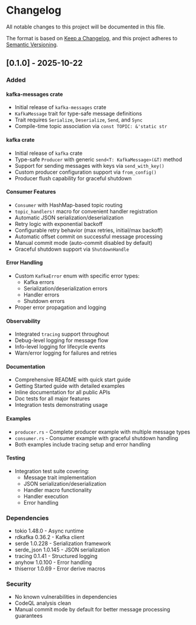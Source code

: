 # Changelog

All notable changes to this project will be documented in this file.

The format is based on [Keep a Changelog](https://keepachangelog.com/en/1.0.0/),
and this project adheres to [Semantic Versioning](https://semver.org/spec/v2.0.0.html).

## [0.1.0] - 2025-10-22

### Added

#### kafka-messages crate
- Initial release of `kafka-messages` crate
- `KafkaMessage` trait for type-safe message definitions
- Trait requires `Serialize`, `Deserialize`, `Send`, and `Sync`
- Compile-time topic association via `const TOPIC: &'static str`

#### kafka crate
- Initial release of `kafka` crate
- Type-safe `Producer` with generic `send<T: KafkaMessage>(&T)` method
- Support for sending messages with keys via `send_with_key()`
- Custom producer configuration support via `from_config()`
- Producer flush capability for graceful shutdown

#### Consumer Features
- `Consumer` with HashMap-based topic routing
- `topic_handlers!` macro for convenient handler registration
- Automatic JSON serialization/deserialization
- Retry logic with exponential backoff
- Configurable retry behavior (max retries, initial/max backoff)
- Automatic offset commit on successful message processing
- Manual commit mode (auto-commit disabled by default)
- Graceful shutdown support via `ShutdownHandle`

#### Error Handling
- Custom `KafkaError` enum with specific error types:
  - Kafka errors
  - Serialization/deserialization errors
  - Handler errors
  - Shutdown errors
- Proper error propagation and logging

#### Observability
- Integrated `tracing` support throughout
- Debug-level logging for message flow
- Info-level logging for lifecycle events
- Warn/error logging for failures and retries

#### Documentation
- Comprehensive README with quick start guide
- Getting Started guide with detailed examples
- Inline documentation for all public APIs
- Doc tests for all major features
- Integration tests demonstrating usage

#### Examples
- `producer.rs` - Complete producer example with multiple message types
- `consumer.rs` - Consumer example with graceful shutdown handling
- Both examples include tracing setup and error handling

#### Testing
- Integration test suite covering:
  - Message trait implementation
  - JSON serialization/deserialization
  - Handler macro functionality
  - Handler execution
  - Error handling

### Dependencies
- tokio 1.48.0 - Async runtime
- rdkafka 0.36.2 - Kafka client
- serde 1.0.228 - Serialization framework
- serde_json 1.0.145 - JSON serialization
- tracing 0.1.41 - Structured logging
- anyhow 1.0.100 - Error handling
- thiserror 1.0.69 - Error derive macros

### Security
- No known vulnerabilities in dependencies
- CodeQL analysis clean
- Manual commit mode by default for better message processing guarantees
